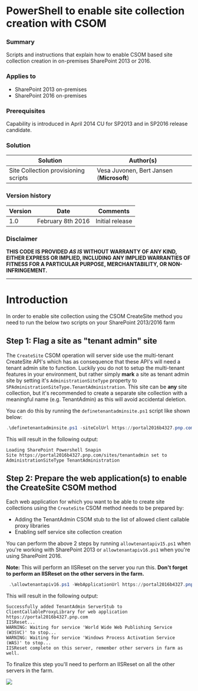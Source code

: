 # PowerShell to enable site collection creation with CSOM #

### Summary ###
Scripts and instructions that explain how to enable CSOM based site collection creation in on-premises SharePoint 2013 or 2016.

### Applies to ###
-  SharePoint 2013 on-premises
-  SharePoint 2016 on-premises

### Prerequisites ###
Capability is introduced in April 2014 CU for SP2013 and in SP2016 release candidate.

### Solution ###
Solution | Author(s)
---------|----------
Site Collection provisioning scripts | Vesa Juvonen, Bert Jansen (**Microsoft**)

### Version history ###
Version  | Date | Comments
---------| -----| --------
1.0  | February 8th 2016 | Initial release

### Disclaimer ###
**THIS CODE IS PROVIDED *AS IS* WITHOUT WARRANTY OF ANY KIND, EITHER EXPRESS OR IMPLIED, INCLUDING ANY IMPLIED WARRANTIES OF FITNESS FOR A PARTICULAR PURPOSE, MERCHANTABILITY, OR NON-INFRINGEMENT.**


----------

# Introduction
In order to enable site collection using the CSOM CreateSite method you need to run the below two scripts on your SharePoint 2013/2016 farm

## Step 1: Flag a site as "tenant admin" site
The `CreateSite` CSOM operation will server side use the multi-tenant CreateSite API's which has as consequence that these API's will need a tenant admin site to function. Luckily you do not to setup the multi-tenant features in your environment, but rather simply **mark** a site as tenant admin site by setting it's `AdministrationSiteType` property to `SPAdministrationSiteType.TenantAdministration`. This site can be **any** site collection, but it's recommended to create a separate site collection with a meaningful name (e.g. TenantAdmin) as this will avoid accidental deletion.

You can do this by running the `definetenantadminsite.ps1` script like shown below:

```PowerShell
.\definetenantadminsite.ps1 -siteColUrl https://portal2016b4327.pnp.com/sites/tenantadmin 
```

This will result in the following output:

```
Loading SharePoint Powershell Snapin
Site https://portal2016b4327.pnp.com/sites/tenantadmin set to AdministrationSiteType TenantAdministration
```


## Step 2: Prepare the web application(s) to enable the CreateSite CSOM method
Each web application for which you want to be able to create site collections using the `CreateSite` CSOM method needs to be prepared by:
- Adding the TenantAdmin CSOM stub to the list of allowed client callable proxy libraries
- Enabling self service site collection creation

You can perform the above 2 steps by running `allowtenantapiv15.ps1` when you're working with SharePoint 2013 or `allowtenantapiv16.ps1` when you're using SharePoint 2016. 

**Note:**
This will perform an IISReset on the server you run this. **Don't forget to perform an IISReset on the other servers in the farm.**


```PowerShell
 .\allowtenantapiv16.ps1 -WebApplicationUrl https://portal2016b4327.pnp.com
```

This will result in the following output:

```
Successfully added TenantAdmin ServerStub to ClientCallableProxyLibrary for web application https://portal2016b4327.pnp.com
IISReset...
WARNING: Waiting for service 'World Wide Web Publishing Service (W3SVC)' to stop...
WARNING: Waiting for service 'Windows Process Activation Service (WAS)' to stop...
IISReset complete on this server, remember other servers in farm as well.
```
To finalize this step you'll need to perform an IISReset on all the other servers in the farm.

<img src="https://telemetry.sharepointpnp.com/pnp-tools/scripts/SharePoint.SiteColProvisioning.Configuration" /> 
